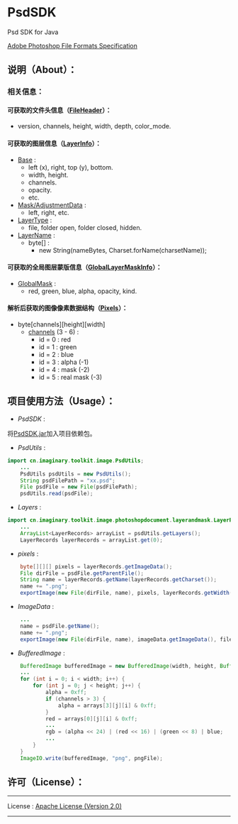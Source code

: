 # PsdSDK
Psd SDK for Java

[Adobe Photoshop File Formats Specification](https://www.adobe.com/devnet-apps/photoshop/fileformatashtml/)

## 说明（About）：
### 相关信息：
#### 可获取的文件头信息（<u>FileHeader</u>）：
- version, channels, height, width, depth, color_mode.

#### 可获取的图层信息（<u>LayerInfo</u>）：
- <u>Base</u> :
    - left (x), right, top (y), bottom.
    - width, height.
    - channels.
    - opacity.
    - etc.
- <u>Mask/AdjustmentData</u> :
    - left, right, etc.
- <u>LayerType</u> :
    - file, folder open, folder closed, hidden.
- <u>LayerName</u> :
    - byte[] :
        - new String(nameBytes, Charset.forName(charsetName));

#### 可获取的全局图层蒙版信息（<u>GlobalLayerMaskInfo</u>）：
- <u>GlobalMask</u> :
    - red, green, blue, alpha, opacity, kind.

#### 解析后获取的图像像素数据结构（<u>Pixels</u>）：
- byte[channels][height][width]
    - <u>channels</u> (3 - 6) :
        - id = 0 : red
        - id = 1 : green
        - id = 2 : blue
        - id = 3 : alpha (-1)
        - id = 4 : mask (-2)
        - id = 5 : real mask (-3)

## 项目使用方法（Usage）：
- _PsdSDK_ :

将<u>PsdSDK.jar</u>加入项目依赖包。

- _PsdUtils_ :
```java
import cn.imaginary.toolkit.image.PsdUtils;
    ...
    PsdUtils psdUtils = new PsdUtils();
    String psdFilePath = "xx.psd";
    File psdFile = new File(psdFilePath);
    psdUtils.read(psdFile);
```
- _Layers_ :
```java
import cn.imaginary.toolkit.image.photoshopdocument.layerandmask.LayerRecords;
    ...
    ArrayList<LayerRecords> arrayList = psdUtils.getLayers();
    LayerRecords layerRecords = arrayList.get(0);
```
- _pixels_ :
```java
    byte[][][] pixels = layerRecords.getImageData();
    File dirFile = psdFile.getParentFile();
    String name = layerRecords.getName(layerRecords.getCharset());
    name += ".png";
    exportImage(new File(dirFile, name), pixels, layerRecords.getWidth(), layerRecords.getHeight());
```
- _ImageData_ :
```java
    ...
    name = psdFile.getName();
    name += ".png";
    exportImage(new File(dirFile, name), imageData.getImageData(), fileHeader.getWidth(), fileHeader.getHeight());
```
- _BufferedImage_ :
```java
    BufferedImage bufferedImage = new BufferedImage(width, height, BufferedImage.TYPE_INT_ARGB);
    ...
    for (int i = 0; i < width; i++) {
        for (int j = 0; j < height; j++) {
            alpha = 0xff;
            if (channels > 3) {
                alpha = arrays[3][j][i] & 0xff;
            }
            red = arrays[0][j][i] & 0xff;
            ...
            rgb = (alpha << 24) | (red << 16) | (green << 8) | blue;
            ...
        }
    }
    ImageIO.write(bufferedImage, "png", pngFile);
```

## 许可（License）：

------------------

License :
 [Apache License (Version 2.0)](http://www.apache.org/licenses/)

------------------

